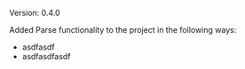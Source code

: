Version: 0.4.0

Added Parse functionality to the project in the following ways:
- asdfasdf
- asdfasdfasdf
